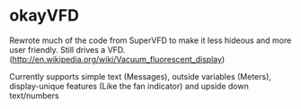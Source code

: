okayVFD
========

Rewrote much of the code from SuperVFD to make it less hideous and more user friendly.
Still drives a VFD.
(http://en.wikipedia.org/wiki/Vacuum_fluorescent_display)

Currently supports simple text (Messages), outside variables (Meters), display-unique features (Like the fan indicator) and upside down text/numbers
